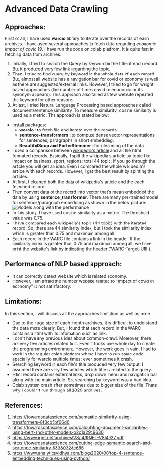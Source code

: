 # Advanced Data Crawling
## Approaches:
First of all, I have used **warcio** library to iterate over the records of each archives. I have used several approaches to fetch data regarding *economic impact of covid 19*. I have run the code on colab platfrom. It is quite fast in fetching data from archives.
1. Initially, I tried to search the Query by keyword in the title of each record. But it produced very few link regarding the topic.
2. Then, I tried to find query by keyword in the whole data of each record. But, almost all website has a navigation bar for covid or economy as well as there are suggested/external links. However, I tried to go for weight based approaches (the number of times covid or economic or its synonym appears). This approach also failed as few website repeated the keyword for other reasons. 
3. At last, I tried Natural Language Processing based approaches called document/sentence similarity. To measure similarity, cosine similarity is used as a metric. The approach is stated below:
  - Install packages:
    - **warcio** : to fetch file and iterate over the records
    - **sentence-transformers** : to compute dense vector representations for sentences, paragraphs in short embedding.
    - **BeautifulSoup and PorterStemmer** : for cleanning of the data
  - I used a comparison between [wikipedia's article](https://en.wikipedia.org/wiki/Economic_impact_of_the_COVID-19_pandemic) and all the html formated records. Basically, I spilt the wikipedia's article by topic like impact on business, sport, regions; total 44 topic. If you go through the article you will get an idea. Even i compared the whole wikipedia's artilce with each records. However, I get the best result by splitting the articles.
  - At first, I cleaned both the data of wikipedia's article and the each feteched record.
  - Then convert data of the record into vector that's mean embedded the data by using **sentence_transformer**. There are many pre-trained model for sentence/paragraph embedding as shown in the below picture: 
![Models along with the performance](https://miro.medium.com/max/1154/1*P2zYNp3-nR28zraavajMyA.png)
  - In this study, I have used cosine similarity as a metric. The threshold value was 0.75.
  - I have compared each wikipedia's topic (44 topic) with the iterated record. So, there are 44 similarity index, but i took the similarity index which is greater than 0.75 and maximum among all.
  - Each record in the WARC file contains a link in the header. If the similarity index is greater than 0.75 and maximum among all, we have print the website's link by indicating the header ('WARC-Target-URI').
  
## Performance of NLP based approach:
- It can correctly detect website which is related economy.
- However, I am afraid the number website related to "impact of covid in economy" is not satisfactory.

## Limitations:
In this section, I will discuss all the approaches limitation as well as mine.
- Due to the huge size of each month archives, it is difficult to understand the data more clearly. But, I found that each record in the WARC contains a html with its infomation such as link.
- I don't have any previous idea about common-crawl. Moreover, there are very few articles related to it. Even it tooks one whole day to create the programming environment. However, the work goes in vain, I had to work in the regular colab platform where I have to run same code specially for warcio multiple times; even sometimes it crash.
- Searching keyword in each file's title produced very few output. I assumed there are very few articles which title is related to the query.
- Html record contains external links, drop down menu and navigation bar along with the main article. So, searching by keyword was a bad idea.
- Colab system crash after sometimes due to bigger size of the file. Thats why i couldn't run through all 2020 archives.

## References:
1. https://towardsdatascience.com/semantic-similarity-using-transformers-8f3cb5bf66d6
2. https://towardsdatascience.com/calculating-document-similarities-using-bert-and-other-models-b2c1a29c9630
3. https://www.irjet.net/archives/V8/i4/IRJET-V8I4927.pdf
4. https://towardsdatascience.com/cutting-edge-semantic-search-and-sentence-similarity-53380328c655
5. https://www.analyticsvidhya.com/blog/2020/08/top-4-sentence-embedding-techniques-using-python/
